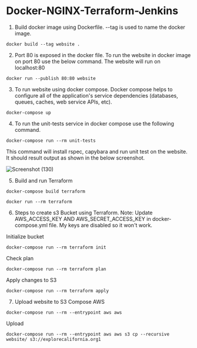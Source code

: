 # Docker-NGINX-Terraform-Jenkins

1. Build docker image using Dockerfile. --tag is used to name the docker image.

```
docker build --tag website .
```

2. Port 80 is exposed in the docker file. To run the website in docker image on port 80 use the below command. The website will run on localhost:80

```
docker run --publish 80:80 website
```

3. To run website using docker compose. Docker compose helps to configure all of the application's service dependencies (databases, queues, caches, web service APIs, etc).

```
docker-compose up
```

4. To run the unit-tests service in docker compose use the following command.

```
docker-compose run --rm unit-tests
```
This command will install rspec, capybara and run unit test on the website. It should result output as shown in the below screenshot.

![Screenshot (130)](https://user-images.githubusercontent.com/38041438/118767978-4c6d3380-b833-11eb-85c5-8695bd987955.png)

5. Build and run Terraform

```
docker-compose build terraform
```
```
docker run --rm terraform
```

6. Steps to create s3 Bucket using Terraform. Note: Update AWS_ACCESS_KEY AND AWS_SECRET_ACCESS_KEY in docker-compose.yml file. My keys are disabled so it won't work.

Initialize bucket
```
docker-compose run --rm terraform init
```

Check plan
```
docker-compose run --rm terraform plan
```

Apply changes to S3
```
docker-compose run --rm terraform apply
```

7. Upload website to S3
  Compose AWS
  ```
  docker-compose run --rm --entrypoint aws aws
  ```
  
  Upload
  ```
  docker-compose run --rm --entrypoint aws aws s3 cp --recursive website/ s3://explorecalifornia.org1
  ```

